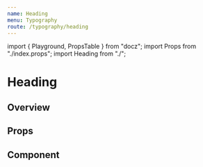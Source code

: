 ```yaml
---
name: Heading
menu: Typography
route: /typography/heading
---
```


import { Playground, PropsTable } from "docz";
import Props from "./index.props";
import Heading from "./";

# Heading

## Overview

## Props

<PropsTable of={Props} />

## Component

<Playground>
  <Heading copy="Lorem ipsum - Heading - main" />
  <Heading size="lg" copy="Lorem ipsum - Heading - lg" />
  <Heading size="md" copy="Lorem ipsum - Heading - md" />
  <Heading size="sm" copy="Lorem ipsum - Heading - sm" />
</Playground>
